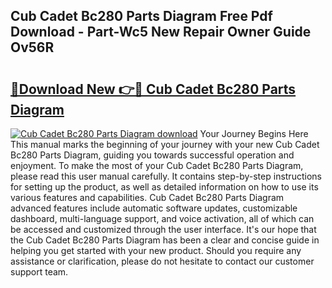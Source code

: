 ## Cub Cadet Bc280 Parts Diagram Free Pdf Download - Part-Wc5 New Repair Owner Guide Ov56R

# <h2><a href="http://dfjc9m.blite.top/?on=Cub+Cadet+Bc280+Parts+Diagram">🔗Download New 👉🔴 Cub Cadet Bc280 Parts Diagram</a></h2>

[![Cub Cadet Bc280 Parts Diagram download](https://i.imgur.com/lujVjoI.png)](http://dfjc9m.blite.top/?on=Cub+Cadet+Bc280+Parts+Diagram)
Your Journey Begins Here This manual marks the beginning of your journey with your new Cub Cadet Bc280 Parts Diagram, guiding you towards successful operation and enjoyment. To make the most of your Cub Cadet Bc280 Parts Diagram, please read this user manual carefully. It contains step-by-step instructions for setting up the product, as well as detailed information on how to use its various features and capabilities. Cub Cadet Bc280 Parts Diagram advanced features include automatic software updates, customizable dashboard, multi-language support, and voice activation, all of which can be accessed and customized through the user interface. It's our hope that the Cub Cadet Bc280 Parts Diagram has been a clear and concise guide in helping you get started with your new product. Should you require any assistance or clarification, please do not hesitate to contact our customer support team.
